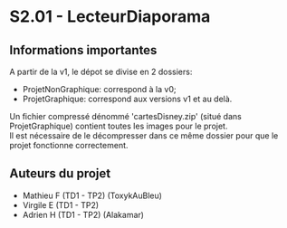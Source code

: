 # S2.01 - LecteurDiaporama

## Informations importantes
A partir de la v1, le dépot se divise en 2 dossiers:
- ProjetNonGraphique: correspond à la v0;
- ProjetGraphique: correspond aux versions v1 et au delà.

Un fichier compressé dénommé 'cartesDisney.zip' (situé dans ProjetGraphique) contient toutes les images pour le projet.  
Il est nécessaire de le décompresser dans ce même dossier pour que le projet fonctionne correctement.

## Auteurs du projet
- Mathieu F (TD1 - TP2) (ToxykAuBleu)
- Virgile E (TD1 - TP2)
- Adrien H (TD1 - TP2) (Alakamar)
